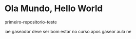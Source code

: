 # Ola Mundo, Hello World
 primeiro-repositorio-teste

iae gaseador deve ser bom estar no curso apos gasear aula ne